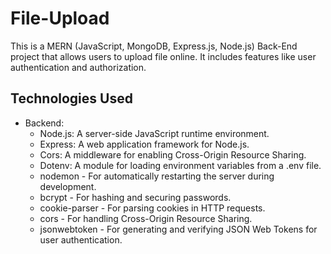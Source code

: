# File-Upload

This is a MERN (JavaScript, MongoDB, Express.js, Node.js) Back-End project that allows users to upload file online. It includes features like user authentication and authorization.

## Technologies Used

- Backend:
  - Node.js: A server-side JavaScript runtime environment.
  - Express: A web application framework for Node.js.
  - Cors: A middleware for enabling Cross-Origin Resource Sharing.
  - Dotenv: A module for loading environment variables from a .env file.
  - nodemon - For automatically restarting the server during development.
  - bcrypt - For hashing and securing passwords.
  - cookie-parser - For parsing cookies in HTTP requests.
  - cors - For handling Cross-Origin Resource Sharing.
  - jsonwebtoken - For generating and verifying JSON Web Tokens for user authentication.
